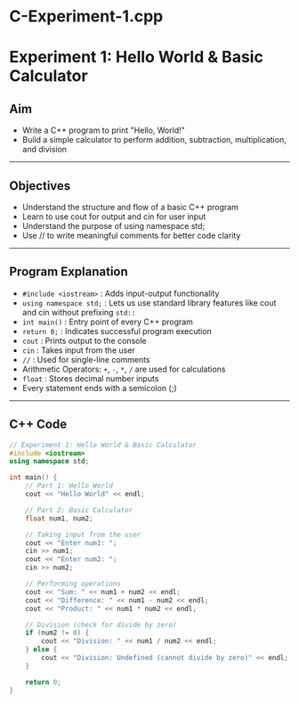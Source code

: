 # C-Experiment-1.cpp

# Experiment 1: Hello World & Basic Calculator

## Aim
- Write a C++ program to print "Hello, World!"  
- Build a simple calculator to perform addition, subtraction, multiplication, and division  

---

## Objectives
- Understand the structure and flow of a basic C++ program  
- Learn to use cout for output and cin for user input  
- Understand the purpose of using namespace std;  
- Use // to write meaningful comments for better code clarity  

---

## Program Explanation
- `#include <iostream>` : Adds input-output functionality  
- `using namespace std;` : Lets us use standard library features like cout and cin without prefixing `std::`  
- `int main()` : Entry point of every C++ program  
- `return 0;` : Indicates successful program execution  
- `cout` : Prints output to the console  
- `cin` : Takes input from the user  
- `//` : Used for single-line comments  
- Arithmetic Operators: `+`, `-`, `*`, `/` are used for calculations  
- `float` : Stores decimal number inputs  
- Every statement ends with a semicolon (;)  

---

## C++ Code

```cpp
// Experiment 1: Hello World & Basic Calculator
#include <iostream>
using namespace std;

int main() {
    // Part 1: Hello World
    cout << "Hello World" << endl;

    // Part 2: Basic Calculator
    float num1, num2;

    // Taking input from the user
    cout << "Enter num1: ";
    cin >> num1;
    cout << "Enter num2: ";
    cin >> num2;

    // Performing operations
    cout << "Sum: " << num1 + num2 << endl;
    cout << "Difference: " << num1 - num2 << endl;
    cout << "Product: " << num1 * num2 << endl;

    // Division (check for divide by zero)
    if (num2 != 0) {
        cout << "Division: " << num1 / num2 << endl;
    } else {
        cout << "Division: Undefined (cannot divide by zero)" << endl;
    }

    return 0;
}
